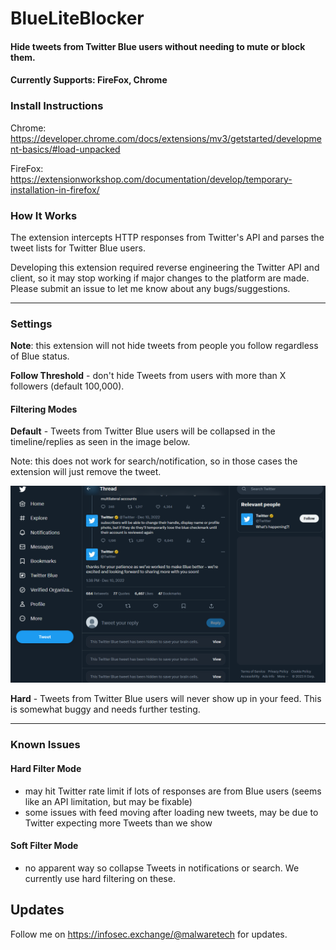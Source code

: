 # BlueLiteBlocker
#### Hide tweets from Twitter Blue users without needing to mute or block them.
#### Currently Supports: FireFox, Chrome

### Install Instructions
Chrome: https://developer.chrome.com/docs/extensions/mv3/getstarted/development-basics/#load-unpacked

FireFox: https://extensionworkshop.com/documentation/develop/temporary-installation-in-firefox/

### How It Works
The extension intercepts HTTP responses from Twitter's API and parses the tweet lists for Twitter Blue users. 

Developing this extension required reverse engineering the Twitter API and client, 
so it may stop working if major changes to the platform are made. Please submit an issue to let me know about any bugs/suggestions.
-- -
### Settings
**Note**: this extension will not hide tweets from people you follow regardless of Blue status.

**Follow Threshold** - don't hide Tweets from users with more than X followers (default 100,000).

#### Filtering Modes

**Default** - Tweets from Twitter Blue users will be collapsed in the timeline/replies as seen in the image below. 

Note: this does not work for search/notification, so in those cases the extension will just remove the tweet.

![Soft Filter Example](screenshot_softblock.png)

**Hard** - Tweets from Twitter Blue users will never show up in your feed. This is somewhat buggy and needs further
testing.

-- -
### Known Issues
#### Hard Filter Mode
- may hit Twitter rate limit if lots of responses are from Blue users (seems like an API limitation, but may be fixable)
- some issues with feed moving after loading new tweets, may be due to Twitter expecting more Tweets than we show

#### Soft Filter Mode
- no apparent way so collapse Tweets in notifications or search. We currently use hard filtering on these.


## Updates

Follow me on https://infosec.exchange/@malwaretech for updates.
 